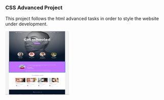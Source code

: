 ### CSS Advanced Project 

This project follows the html advanced tasks in order to style the website under development.

<img src="./html_advanced/img/Preview.PNG" width="200" height="200">